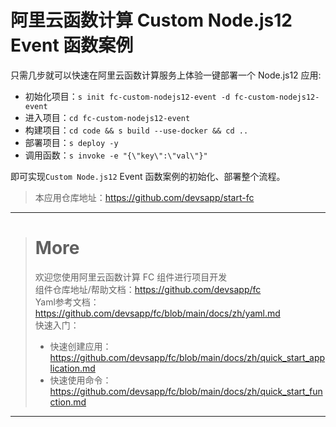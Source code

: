 # 阿里云函数计算 Custom Node.js12 Event 函数案例

只需几步就可以快速在阿里云函数计算服务上体验一键部署一个 Node.js12 应用:

- 初始化项目：`s init fc-custom-nodejs12-event -d fc-custom-nodejs12-event`
- 进入项目：`cd fc-custom-nodejs12-event`
- 构建项目：`cd code && s build --use-docker && cd ..`
- 部署项目：`s deploy -y`
- 调用函数：`s invoke -e "{\"key\":\"val\"}"`

即可实现`Custom Node.js12` Event 函数案例的初始化、部署整个流程。

> 本应用仓库地址：https://github.com/devsapp/start-fc

------------------------------------
> # More
> 欢迎您使用阿里云函数计算 FC 组件进行项目开发   
> 组件仓库地址/帮助文档：https://github.com/devsapp/fc   
> Yaml参考文档：https://github.com/devsapp/fc/blob/main/docs/zh/yaml.md   
> 快速入门：
>   - 快速创建应用：https://github.com/devsapp/fc/blob/main/docs/zh/quick_start_application.md
>   - 快速使用命令：https://github.com/devsapp/fc/blob/main/docs/zh/quick_start_function.md
------------------------------------
